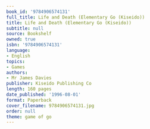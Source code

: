 ```yaml
---
book_id: '9784906574131'
full_title: Life and Death (Elementary Go (Kiseido))
title: Life and Death (Elementary Go (Kiseido))
subtitle: null
source: Bookshelf
owned: true
isbn: '9784906574131'
language:
- English
topics:
- Games
authors:
- Mr James Davies
publisher: Kiseido Publishing Co
length: 160 pages
date_published: '1996-08-01'
format: Paperback
cover_filename: 9784906574131.jpg
order: null
theme: game of go
---
```



